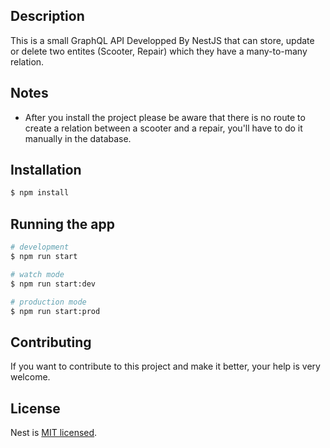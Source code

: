 
## Description

This is a small GraphQL API Developped By NestJS that can store, update or delete two entites (Scooter, Repair) which they have a many-to-many relation.

## Notes

- After you install the project please be aware that there is no route to create a relation between a scooter and a repair, you'll have to do it manually in the database.

## Installation

```bash
$ npm install
```

## Running the app

```bash
# development
$ npm run start

# watch mode
$ npm run start:dev

# production mode
$ npm run start:prod
```

## Contributing

If you want to contribute to this project and make it better, your help is very welcome.

## License

Nest is [MIT licensed](LICENSE).
